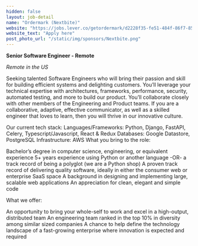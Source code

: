 ```yaml
---
hidden: false
layout: job-detail
name: "Ordermark (Nextbite)"
website: "https://jobs.lever.co/getordermark/d2228f35-fe51-484f-86f7-85262e0e3290"
website_text: "Apply here"
post_photo_url: "/static/img/sponsors/Nextbite.png"
---
```


**Senior Software Engineer - Remote**

*Remote in the US*

Seeking talented Software Engineers who will bring their passion and skill for building efficient systems and delighting customers. You’ll leverage your technical expertise with architectures, frameworks, performance, security, automated testing, and more to build our product. You’ll collaborate closely with other members of the Engineering and Product teams. If you are a collaborative, adaptive, effective communicator, as well as a skilled engineer that loves to learn, then you will thrive in our innovative culture.

Our current tech stack:
Languages/Frameworks: Python, Django, FastAPI, Celery, Typescript/Javascript, React & Redux
Databases: Google Datastore, PostgreSQL
Infrastructure: AWS
What you bring to the role:

Bachelor’s degree in computer science, engineering, or equivalent experience
5+ years experience using Python or another language -OR- a track record of being a polyglot (we are a Python shop)
A proven track record of delivering quality software, ideally in either the consumer web or enterprise SaaS space
A background in designing and implementing large, scalable web applications
An appreciation for clean, elegant and simple code

What we offer:

An opportunity to bring your whole-self to work and excel in a high-output, distributed team
An engineering team ranked in the top 10% in diversity among similar sized companies
A chance to help define the technology landscape of a fast-growing enterprise where innovation is expected and required


